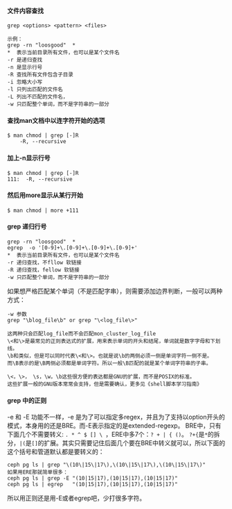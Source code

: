 #### 文件内容查找  

    grep <options> <pattern> <files>  

    示例：
    grep -rn "loosgood"  * 
    *  表示当前目录所有文件，也可以是某个文件名
    -r 是递归查找
    -n 是显示行号
    -R 查找所有文件包含子目录
    -i 忽略大小写
    -l 只列出匹配的文件名
    -L 列出不匹配的文件名， 
    -w 只匹配整个单词，而不是字符串的一部分

#### 查找man文档中以连字符开始的选项

    $ man chmod | grep [-]R
        -R, --recursive
 
#### 加上-n显示行号  
    
    $ man chmod | grep [-]R
    111:  -R, --recursive

#### 然后用more显示从某行开始
    
    $ man chmod | more +111
    
    
#### grep 递归行号

    grep -rn "loosgood"  * 
    egrep  -o '[0-9]+\.[0-9]+\.[0-9]+\.[0-9]+'
    *  表示当前目录所有文件，也可以是某个文件名
    -r 递归查找，不fllow 软链接
    -R 递归查找，fellow 软链接
    -w 只匹配整个单词，而不是字符串的一部分
    
 
如果想严格匹配某个单词（不是匹配字串），则需要添加边界判断，一般可以两种方式：

    -w 参数
    grep "\blog_file\b" or grep "\<log_file\>"
    
    这两种只会匹配log_file而不会匹配mon_cluster_log_file
    \<和\>是最常见的正则表达式的扩展，用来表示单词的开头和结尾，单词就是数字字母和下划线。
    \b和类似，但是可以同时代表\<和\>。也就是说\b的两侧必须一侧是单词字符一侧不是。
    而\B表示的是\B两侧必须都是单词字符。所以一般\B匹配的就是某个单词字符串的子串。

    \<，\>， \s，\w，\b这些很方便的表达都是GNU的扩展，而不是POSIX的标准。
    这些扩展一般的GNU版本常常会支持，但是需要确认，更多见《shell脚本学习指南》


#### grep 中的正则

-e 和 -E 功能不一样，-e 是为了可以指定多regex，并且为了支持以option开头的模式，本身用的还是BRE。而-E表示指定的是extended-regexp。
BRE中，只有下面几个不需要转义: ```. * ^ $ [] \ ```，ERE中多7个：```? + | { ()```。
```?+{```是```*```的拆分，```|(```是```[]```的扩展。其实只需要记住后面几个要在BRE中转义就可以，所以下面的这个括号和管道默认都是要转义的：
```
ceph pg ls | grep "\(10\|15\|17\),\(10\|15\|17\),\(10\|15\|17\)"
如果用ERE那就简单很多：
ceph pg ls | grep -E "(10|15|17),(10|15|17),(10|15|17)"
ceph pg ls | egrep   "(10|15|17),(10|15|17),(10|15|17)"
```
所以用正则还是用-E或者egrep吧，少打很多字符。
